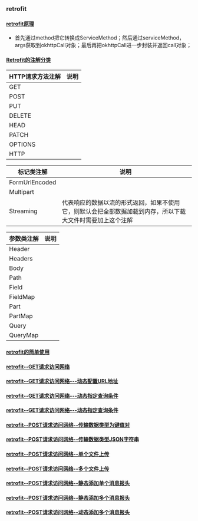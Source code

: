 ### retrofit
#### [retrofit原理]()
+ 首先通过method把它转换成ServiceMethod；然后通过serviceMethod，args获取到okhttpCall对象；最后再把okhttpCall进一步封装并返回call对象；
#### [Retrofit的注解分类]()

|HTTP请求方法注解|说明|
|-------|------|
|GET||
|POST||
|PUT||
|DELETE||
|HEAD||
|PATCH||
|OPTIONS||
|HTTP||

|标记类注解|说明|
|-------|------|
|FormUrlEncoded||
|Multipart||
|Streaming|代表响应的数据以流的形式返回，如果不使用它，则默认会把全部数据加载到内存，所以下载大文件时需要加上这个注解|

|参数类注解|说明|
|------|------|
|Header||
|Headers||
|Body||
|Path||
|Field||
|FieldMap||
|Part||
|PartMap||
|Query||
|QueryMap||


#### [retrofit的简单使用](https://github.com/ningbaoqi/ComputerNetWork/commit/98db4219b349ce950b4e6237ee809d35c96771ec)
#### [retrofit--GET请求访问网络](https://github.com/ningbaoqi/ComputerNetWork/commit/a2d843c943eaf868b8800fdc88317b6fdd433269)
#### [retrofit--GET请求访问网络---动态配置URL地址](https://github.com/ningbaoqi/ComputerNetWork/commit/d9f15bf474178b1a6da8461023ca04334e3d214a)
#### [retrofit--GET请求访问网络---动态指定查询条件](https://github.com/ningbaoqi/ComputerNetWork/commit/63e12635a691797df799e804502d380f0175f461)
#### [retrofit--GET请求访问网络---动态指定查询条件](https://github.com/ningbaoqi/ComputerNetWork/commit/cbb48a0b267bcf8a736a213bdc2b1b018e9531a2)
#### [retrofit--POST请求访问网络--传输数据类型为键值对](https://github.com/ningbaoqi/ComputerNetWork/commit/b45883df1a78a0546b0b44d0c6f21b343f144e3f)
#### [retrofit--POST请求访问网络--传输数据类型JSON字符串](https://github.com/ningbaoqi/ComputerNetWork/commit/9523c40ed5c1677512a065a0ff8929ffd0539aa0)
#### [retrofit--POST请求访问网络--单个文件上传](https://github.com/ningbaoqi/ComputerNetWork/commit/5eeba09703bc1c329eb494010b7aeed5ac71c33b)
#### [retrofit--POST请求访问网络--多个文件上传](https://github.com/ningbaoqi/ComputerNetWork/commit/50369d503bfcd9e3644f5f67a2e4e394abbd1749)
#### [retrofit--POST请求访问网络--静态添加单个消息报头](https://github.com/ningbaoqi/ComputerNetWork/commit/0ca833c8b00d741aa9aec3bcd758363dc987f642)
#### [retrofit--POST请求访问网络--静态添加多个消息报头](https://github.com/ningbaoqi/ComputerNetWork/commit/51d51bd0ca3b31d9976788794c8cc2530a0ae672)
#### [retrofit--POST请求访问网络--动态添加多个消息报头](https://github.com/ningbaoqi/ComputerNetWork/commit/4abde9a7281945ab276eb5f783356eb6f2b30d39)

